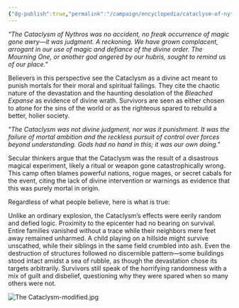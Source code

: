 ```yaml
---
{"dg-publish":true,"permalink":"/campaign/encyclopedia/cataclysm-of-nythros/"}
---
```


_"The Cataclysm of Nythros was no accident, no freak occurrence of magic gone awry—it was judgment. A reckoning. We have grown complacent, arrogant in our use of magic and defiance of the divine order. The Mourning One, or another god angered by our hubris, sought to remind us of our place."_

Believers in this perspective see the Cataclysm as a divine act meant to punish mortals for their moral and spiritual failings. They cite the chaotic nature of the devastation and the haunting desolation of the _Bleached Expanse_ as evidence of divine wrath. Survivors are seen as either chosen to atone for the sins of the world or as the righteous spared to rebuild a better, holier society.

_"The Cataclysm was not divine judgment, nor was it punishment. It was the failure of mortal ambition and the reckless pursuit of control over forces beyond understanding. Gods had no hand in this; it was our own doing."_

Secular thinkers argue that the Cataclysm was the result of a disastrous magical experiment, likely a ritual or weapon gone catastrophically wrong. This camp often blames powerful nations, rogue mages, or secret cabals for the event, citing the lack of divine intervention or warnings as evidence that this was purely mortal in origin.

Regardless of what people believe, here is what is true:

Unlike an ordinary explosion, the Cataclysm’s effects were eerily random and defied logic. Proximity to the epicenter had no bearing on survival. Entire families vanished without a trace while their neighbors mere feet away remained unharmed. A child playing on a hillside might survive unscathed, while their siblings in the same field crumbled into ash. Even the destruction of structures followed no discernible pattern—some buildings stood intact amidst a sea of rubble, as though the devastation chose its targets arbitrarily. Survivors still speak of the horrifying randomness with a mix of guilt and disbelief, questioning why they were spared when so many others were not.

![The Cataclysm-modified.jpg](/img/user/The%20Cataclysm-modified.jpg)